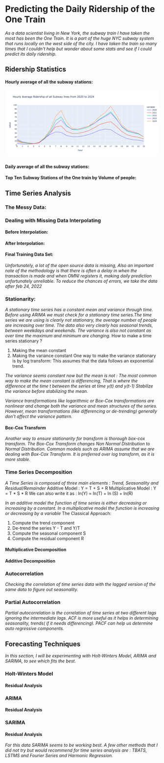 # Predicting the Daily Ridership of the One Train

*As a data scientist living in New York, the subway train I have taken the most has been the One Train. It is a part of the huge NYC subway system that runs locally on the west side of the city. I have taken the train so many times that I couldn't help but wonder about some stats and see if I could predict its daily ridership.*

## Ridership Statistics

#### Hourly average of all the subway stations: 
![Alt text](assets/all_hourly_ridership.png)

#### Daily average of all the subway stations:

#### Top Ten Subway Stations of the One train by Volume of people: 

## Time Series Analysis
### The Messy Data: 

### Dealing with Missing Data Interpolating
#### Before Interpolation: 
#### After Interpolation: 
#### Final Training Data Set:
*Unfortunately, a lot of the open source data is missing, Also an important note of the methodology is that there is often a delay in when the transaction is made and when OMNI registers it, making daily prediction unfortunately unreliable.
To reduce the chances of errors, we take the data after feb 24, 2022*

### Stationarity:

*A stationary time series has a constant mean and variance through time. Before using ARIMA we must check for a stationary time series.The time series we are using is clearly not stationary, the average number of people are increasing over time. The data also very clearly has seasonal trends, between weekdays and weekends. The variance is also not constant as over time the maximum and minimum are changing.*
How to make a time series stationary ?
1. Making the mean constant
2. Making the variance constant
One way to make the variance stationary is by log transform: This assumes that the  data follows an exponential trend.

*The variance seems constant now but the mean is not : The most common way to make the mean constant is differencing, That is where the difference at the time t between the series at time y(t) and y(t-1)
Stabilize the variance before stabilizing the mean.*


*Variance transformations like logarithmic or Box-Cox transformations are nonlinear and change both the variance and mean structures of the series. However, mean transformations (like differencing or de-trending) generally don't affect the variance pattern.*

#### Box-Cox Transform
*Another way to ensure stationarity for transform is thorough box-cox transform. The Box-Cox Transform changes Non Normal Distribution to Normal Distribution. Common models such as ARIMA assume that we are dealing with Box-Cox Transform. It is preferred over log transform, as it is more stable.*

### Time Series Decomposition

*A Time Series is composed of three main elements : Trend, Seasonality and Residual/Remainder*
Additive Model :
Y = T + S + R
Multiplicative Model :
Y = T * S * R
We can also write it as :
ln(Y) = ln(T) + ln (S) + ln(R)

*In an additive model the function of time series is either decreasing or increasing by a constant. In a multiplicative model the function is increasing or decreasing by a variable* 
The Classical Approach:
1. Compute the trend component
2. De-trend the series Y - T and Y/T
3. Compute the seasonal component S
4. Compute the residual component R
#### Multiplicative Decomposition
#### Additive Decomposition
### Autocorrelation

*Checking the correlation of time series data with the lagged version of the same data to figure out seasonality.*

### Partial Autocorrelation

*Partial autocorrelation is the correlation of time series at two different lags ignoring the intermediate lags. ACF is more useful as it helps in determining seasonality, trends( if it needs differencing). PACF can help us determine auto regressive components.*

## Forecasting Techniques
*In this section, I will be experimenting with Holt-Winters Model, ARIMA and SARIMA, to see which fits the best.*

### Holt-Winters Model

#### Residual Analysis

### ARIMA

#### Residual Analysis

### SARIMA

#### Residual Analysis

*For this data SARIMA seems to be working best. A few other methods that I did not try but would recommend for time series analysis are : TBATS, LSTMS and Fourier Series and Harmonic Regression.*
